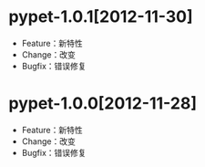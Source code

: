 # pypet-1.0.1[2012-11-30]

+    Feature：新特性
+    Change：改变
+    Bugfix：错误修复

# pypet-1.0.0[2012-11-28]

+    Feature：新特性
+    Change：改变
+    Bugfix：错误修复